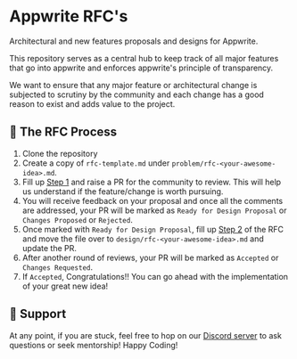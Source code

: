 # Appwrite RFC's

Architectural and new features proposals and designs for Appwrite.

This repository serves as a central hub to keep track of all major features that go into appwrite and enforces appwrite's principle of transparency.

We want to ensure that any major feature or architectural change is subjected to scrutiny by the community and each change has a good reason to exist and adds value to the project.

## 🚀 The RFC Process

1. Clone the repository 
2. Create a copy of `rfc-template.md` under `problem/rfc-<your-awesome-idea>.md`. 
3. Fill up [Step 1](rfc-template.md#problem-statement) and raise a PR for the community to review. This will help us understand if the feature/change is worth pursuing. 
4. You will receive feedback on your proposal and once all the comments are addressed, your PR will be marked as `Ready for Design Proposal` or `Changes Proposed` or `Rejected`. 
5. Once marked with `Ready for Design Proposal`, fill up [Step 2](rfc-template.md#design-proposal) of the RFC and move the file over to `design/rfc-<your-awesome-idea>.md` and update the PR. 
6. After another round of reviews, your PR will be marked as `Accepted` or `Changes Requested`.
7. If `Accepted`, Congratulations!! You can go ahead with the implementation of your great new idea! 

## 🤘 Support 
At any point, if you are stuck, feel free to hop on our [Discord server](https://discord.gg/gdj3uQ2gtM) to ask questions or seek mentorship! Happy Coding! 